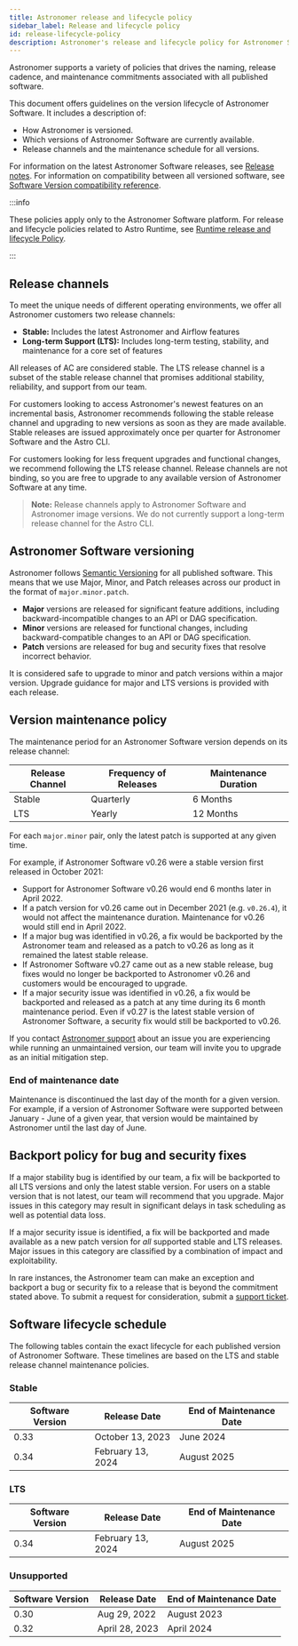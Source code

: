 ```yaml
---
title: Astronomer release and lifecycle policy
sidebar_label: Release and lifecycle policy
id: release-lifecycle-policy
description: Astronomer's release and lifecycle policy for Astronomer Software.
---
```


Astronomer supports a variety of policies that drives the naming, release cadence, and maintenance commitments associated with all published software.

This document offers guidelines on the version lifecycle of Astronomer Software. It includes a description of:

- How Astronomer is versioned.
- Which versions of Astronomer Software are currently available.
- Release channels and the maintenance schedule for all versions.

For information on the latest Astronomer Software releases, see [Release notes](release-notes.md). For information on compatibility between all versioned software, see [Software Version compatibility reference](version-compatibility-reference.md).

:::info

These policies apply only to the Astronomer Software platform. For release and lifecycle policies related to Astro Runtime, see [Runtime release and lifecycle Policy](https://docs.astronomer.io/astro/runtime-version-lifecycle-policy).

:::

## Release channels

To meet the unique needs of different operating environments, we offer all Astronomer customers two release channels:

- **Stable:** Includes the latest Astronomer and Airflow features
- **Long-term Support (LTS):** Includes long-term testing, stability, and maintenance for a core set of features

All releases of AC are considered stable. The LTS release channel is a subset of the stable release channel that promises additional stability, reliability, and support from our team.

For customers looking to access Astronomer's newest features on an incremental basis, Astronomer recommends following the stable release channel and upgrading to new versions as soon as they are made available. Stable releases are issued approximately once per quarter for Astronomer Software and the Astro CLI.

For customers looking for less frequent upgrades and functional changes, we recommend following the LTS release channel. Release channels are not binding, so you are free to upgrade to any available version of Astronomer Software at any time.

> **Note:** Release channels apply to Astronomer Software and Astronomer image versions. We do not currently support a long-term release channel for the Astro CLI.

## Astronomer Software versioning

Astronomer follows [Semantic Versioning](https://semver.org/) for all published software. This means that we use Major, Minor, and Patch releases across our product in the format of `major.minor.patch`.

- **Major** versions are released for significant feature additions, including backward-incompatible changes to an API or DAG specification.
- **Minor** versions are released for functional changes, including backward-compatible changes to an API or DAG specification.
- **Patch** versions are released for bug and security fixes that resolve incorrect behavior.

It is considered safe to upgrade to minor and patch versions within a major version. Upgrade guidance for major and LTS versions is provided with each release.

## Version maintenance policy

The maintenance period for an Astronomer Software version depends on its release channel:

| Release Channel | Frequency of Releases | Maintenance Duration |
| --------------- | --------------------- | -------------------- |
| Stable          | Quarterly             | 6 Months             |
| LTS             | Yearly                | 12 Months            |

For each `major.minor` pair, only the latest patch is supported at any given time.

For example, if Astronomer Software v0.26 were a stable version first released in October 2021:

- Support for Astronomer Software v0.26 would end 6 months later in April 2022.
- If a patch version for v0.26 came out in December 2021 (e.g. `v0.26.4`), it would not affect the maintenance duration. Maintenance for v0.26 would still end in April 2022.
- If a major bug was identified in v0.26, a fix would be backported by the Astronomer team and released as a patch to v0.26 as long as it remained the latest stable release.
- If Astronomer Software v0.27 came out as a new stable release, bug fixes would no longer be backported to Astronomer v0.26 and customers would be encouraged to upgrade.
- If a major security issue was identified in v0.26, a fix would be backported and released as a patch at any time during its 6 month maintenance period. Even if v0.27 is the latest stable version of Astronomer Software, a security fix would still be backported to v0.26.

If you contact [Astronomer support](https://support.astronomer.io) about an issue you are experiencing while running an unmaintained version, our team will invite you to upgrade as an initial mitigation step.

### End of maintenance date

Maintenance is discontinued the last day of the month for a given version. For example, if a version of Astronomer Software were supported between January - June of a given year, that version would be maintained by Astronomer until the last day of June.

## Backport policy for bug and security fixes

If a major stability bug is identified by our team, a fix will be backported to all LTS versions and only the latest stable version. For users on a stable version that is not latest, our team will recommend that you upgrade. Major issues in this category may result in significant delays in task scheduling as well as potential data loss.

If a major security issue is identified, a fix will be backported and made available as a new patch version for _all_ supported stable and LTS releases. Major issues in this category are classified by a combination of impact and exploitability.

In rare instances, the Astronomer team can make an exception and backport a bug or security fix to a release that is beyond the commitment stated above. To submit a request for consideration, submit a [support ticket](support.md).

## Software lifecycle schedule

<!--- Version-specific -->

The following tables contain the exact lifecycle for each published version of Astronomer Software. These timelines are based on the LTS and stable release channel maintenance policies.

### Stable

| Software Version | Release Date      | End of Maintenance Date |
| ---------------- | ----------------- | ----------------------- |
| 0.33             | October 13, 2023  | June 2024               |
| 0.34             | February 13, 2024 | August 2025             |

### LTS

| Software Version | Release Date      | End of Maintenance Date |
| ---------------- | ----------------- | ----------------------- |
| 0.34             | February 13, 2024 | August 2025             |

### Unsupported

| Software Version | Release Date      | End of Maintenance Date |
| ---------------- | ----------------- | ----------------------- |
| 0.30             | Aug 29, 2022      | August 2023             |
| 0.32             | April 28, 2023    | April 2024              |
